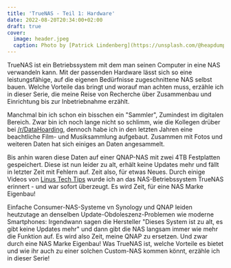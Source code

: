 ```yaml
---
title: 'TrueNAS - Teil 1: Hardware'
date: 2022-08-20T20:34:00+02:00
draft: true
cover:
  image: header.jpeg
  caption: Photo by [Patrick Lindenberg](https://unsplash.com/@heapdump?utm_source=unsplash&utm_medium=referral&utm_content=creditCopyText) on [Unsplash](https://unsplash.com/s/photos/harddrive?utm_source=unsplash&utm_medium=referral&utm_content=creditCopyText)
---
```

TrueNAS ist ein Betriebssystem mit dem man seinen Computer in eine NAS verwandeln kann. Mit der passenden Hardware lässt sich so eine leistungsfähige, auf die eigenen Bedürfnisse zugeschnittene NAS selbst bauen. Welche Vorteile das bringt und worauf man achten muss, erzähle ich in dieser Serie, die meine Reise von Recherche über Zusammenbau und Einrichtung bis zur Inbetriebnahme erzählt.
<!--more-->

Manchmal bin ich schon ein bisschen ein "Sammler", Zumindest im digitalen Bereich. Zwar bin ich noch lange nicht so schlimm, wie die Kollegen drüber bei [/r/DataHoarding](https://reddit.com/r/DataHoarding), dennoch habe ich in den letzten Jahren eine beachtliche Film- und Musiksammlung aufgebaut. Zusammen mit Fotos und weiteren Daten hat sich einiges an Daten angesammelt.

Bis anhin waren diese Daten auf einer QNAP-NAS mit zwei 4TB Festplatten gespeichert. Diese ist nun leider zu alt, erhält keine Updates mehr und fällt in letzter Zeit mit Fehlern auf. Zeit also, für etwas Neues. Durch einige Videos von [Linus Tech Tips](https://www.youtube.com/channel/UCXuqSBlHAE6Xw-yeJA0Tunw) wurde ich an das NAS-Betriebssystem TrueNAS erinnert - und war sofort überzeugt. Es wird Zeit, für eine NAS Marke Eigenbau!

Einfache Consumer-NAS-Systeme vn Synology und QNAP leiden heutzutage an denselben Update-Obdoleszenz-Problemen wie moderne Smartphones: Irgendwann sagen die Hersteller "Dieses System ist zu alt, es gibt keine Updates mehr" und dann gibt die NAS langsam immer wie mehr die Funktion auf. Es wird also Zeit, meine QNAP zu ersetzen. Und zwar durch eine NAS Marke Eigenbau! Was TrueNAS ist, welche Vorteile es bietet und wie ihr auch zu einer solchen Custom-NAS kommen könnt, erzähle ich in dieser Serie!